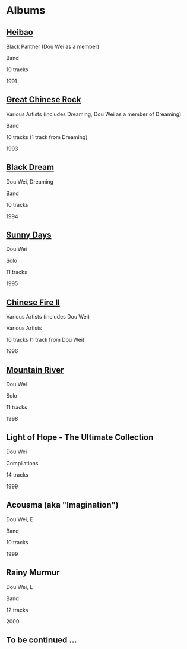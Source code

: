 <h1>Albums</h1>

[<h2>Heibao</h2>](heibao)

Black Panther (Dou Wei as a member)

Band

10 tracks

1991

[<h2>Great Chinese Rock</h2>](great-chinese-rock)

<Badge text="recommended"/>

Various Artists (includes Dreaming, Dou Wei as a member of Dreaming)

Band

10 tracks (1 track from Dreaming)

1993

[<h2>Black Dream</h2>](black-dream)

<Badge text="recommended"/>

Dou Wei, Dreaming

Band

10 tracks

1994

[<h2>Sunny Days</h2>](sunny-days)

<Badge text="recommended"/>

Dou Wei

Solo

11 tracks

1995

[<h2>Chinese Fire II</h2>](chinese-fire-2)

<Badge text="recommended"/>

Various Artists (includes Dou Wei)

Various Artists

10 tracks (1 track from Dou Wei)

1996

[<h2>Mountain River</h2>](mountain-river)

<Badge text="recommended"/>

Dou Wei

Solo

11 tracks

1998

## Light of Hope - The Ultimate Collection

Dou Wei

Compilations

14 tracks

1999

## Acousma (aka "Imagination")

<Badge text="recommended"/>

Dou Wei, E

Band

10 tracks

1999

## Rainy Murmur

<Badge text="recommended"/>

Dou Wei, E

Band

12 tracks

2000

## To be continued ...
